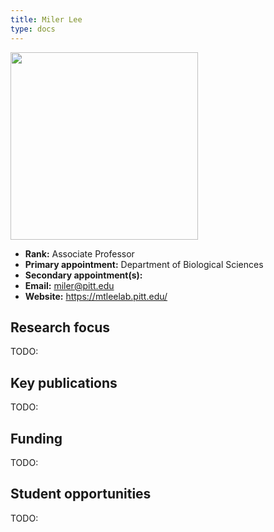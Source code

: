 ```yaml
---
title: Miler Lee
type: docs
---
```


<img src="https://www.biology.pitt.edu/sites/default/files/person-images/lee_lg.jpg" width="300px">

-   **Rank:** Associate Professor
-   **Primary appointment:** Department of Biological Sciences
-   **Secondary appointment(s):**
-   **Email:** <miler@pitt.edu>
-   **Website:** <https://mtleelab.pitt.edu/>

## Research focus

TODO:

## Key publications

TODO:

## Funding

TODO:

## Student opportunities

TODO:
